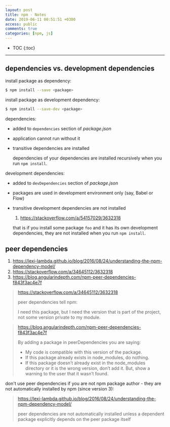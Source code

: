 ```yaml
---
layout: post
title: npm - Notes
date: 2019-06-11 00:51:51 +0300
access: public
comments: true
categories: [npm, js]
---
```


<!-- more -->

* TOC
{:toc}
<hr>

dependencies vs. development dependencies
-----------------------------------------

install package as dependency:

```sh
$ npm install --save <package>
```

install package as development dependency:

```sh
$ npm install --save-dev <package>
```

dependencies:

- added to `dependencies` section of _package.json_
- application cannot run without it
- transitive dependencies are installed

  dependencies of your dependencies are installed recursively when you run
  `npm install`.

development dependencies:

- added to `devDependencies` section of _package.json_
- packages are used in development environment only (say, Babel or Flow)
- transitive development dependencies are not installed

  1. <https://stackoverflow.com/a/54157029/3632318>

  that is if you install some package `foo` and it has its own development
  dependencies, they are not installed when you run `npm install`.

peer dependencies
-----------------

1. <https://lexi-lambda.github.io/blog/2016/08/24/understanding-the-npm-dependency-model/>
2. <https://stackoverflow.com/a/34645112/3632318>
3. <https://blog.angularindepth.com/npm-peer-dependencies-f843f3ac4e7f>

> <https://stackoverflow.com/a/34645112/3632318>
>
> peer dependencies tell npm:
>
> I need this package, but I need the version that is part of the project, not
> some version private to my module.

> <https://blog.angularindepth.com/npm-peer-dependencies-f843f3ac4e7f>
>
> By adding a package in peerDependencies you are saying:
>
> - My code is compatible with this version of the package.
> - If this package already exists in node_modules, do nothing.
> - If this package doesn’t already exist in the node_modules directory or it
>   is the wrong version, don’t add it. But, show a warning to the user that
>   it wasn’t found.

don't use peer dependencies if you are not npm package author - they are not
automatically installed by npm (since version 3):

> <https://lexi-lambda.github.io/blog/2016/08/24/understanding-the-npm-dependency-model/>
>
> peer dependencies are not automatically installed unless a dependent package
> explicitly depends on the peer package itself
